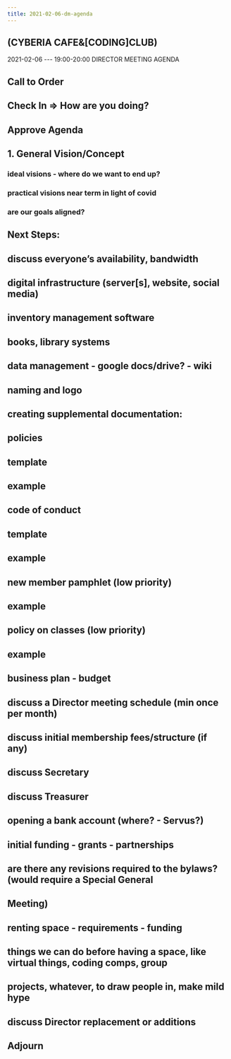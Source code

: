 ```yaml
---
title: 2021-02-06-dm-agenda
---
```


## (CYBERIA CAFE&[CODING]CLUB)
2021-02-06 --- 19:00-20:00
DIRECTOR MEETING
AGENDA
## Call to Order
## Check In => How are you doing?
## Approve Agenda
## 1. General Vision/Concept
### ideal visions - where do we want to end up?
### practical visions near term in light of covid
### are our goals aligned?
## Next Steps:
## discuss everyone’s availability, bandwidth
## digital infrastructure (server[s], website, social media)
## inventory management software
## books, library systems
## data management - google docs/drive? - wiki
## naming and logo
## creating supplemental documentation:
## policies
## template
## example
## code of conduct
## template
## example
## new member pamphlet (low priority)
## example
## policy on classes (low priority)
## example
## business plan - budget
## discuss a Director meeting schedule (min once per month)
## discuss initial membership fees/structure (if any)
## discuss Secretary
## discuss Treasurer
## opening a bank account (where? - Servus?)
## initial funding - grants - partnerships
## are there any revisions required to the bylaws? (would require a Special General
## Meeting)
## renting space - requirements - funding
## things we can do before having a space, like virtual things, coding comps, group
## projects, whatever, to draw people in, make mild hype
## discuss Director replacement or additions
## Adjourn
